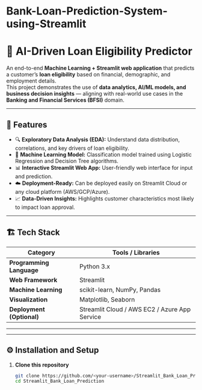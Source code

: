 # Bank-Loan-Prediction-System-using-Streamlit

# 🧠 AI-Driven Loan Eligibility Predictor

An end-to-end **Machine Learning + Streamlit web application** that predicts a customer’s **loan eligibility** based on financial, demographic, and employment details.  
This project demonstrates the use of **data analytics, AI/ML models, and business decision insights** — aligning with real-world use cases in the **Banking and Financial Services (BFSI)** domain.

---

## 🚀 Features

- 🔍 **Exploratory Data Analysis (EDA):** Understand data distribution, correlations, and key drivers of loan eligibility.
- 🤖 **Machine Learning Model:** Classification model trained using Logistic Regression and Decision Tree algorithms.
- 📊 **Interactive Streamlit Web App:** User-friendly web interface for input and prediction.
- ☁️ **Deployment-Ready:** Can be deployed easily on Streamlit Cloud or any cloud platform (AWS/GCP/Azure).
- 📈 **Data-Driven Insights:** Highlights customer characteristics most likely to impact loan approval.

---

## 🏗️ Tech Stack

| Category | Tools / Libraries |
|-----------|-------------------|
| **Programming Language** | Python 3.x |
| **Web Framework** | Streamlit |
| **Machine Learning** | scikit-learn, NumPy, Pandas |
| **Visualization** | Matplotlib, Seaborn |
| **Deployment (Optional)** | Streamlit Cloud / AWS EC2 / Azure App Service |

---

---

## ⚙️ Installation and Setup

1. **Clone this repository**
   ```bash
   git clone https://github.com/<your-username>/Streamlit_Bank_Loan_Prediction.git
   cd Streamlit_Bank_Loan_Prediction



